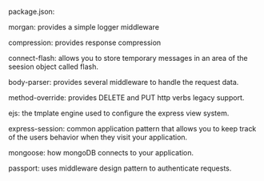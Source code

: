 package.json:

morgan: provides a simple logger middleware

compression:  provides response compression

connect-flash: allows you to store temporary messages in an area
of the seesion object called flash.

body-parser:  provides several middleware to handle the request data.

method-override:  provides DELETE and PUT http verbs legacy support.

ejs: the tmplate engine used to  configure the express view system.

express-session: common application pattern that allows you to keep track of the users behavior when they visit your application.

mongoose: how mongoDB connects to your application.

passport: uses middleware design pattern  to authenticate requests.

